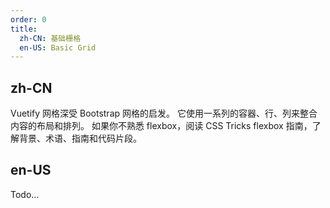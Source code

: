 ```yaml
---
order: 0
title:
  zh-CN: 基础栅格
  en-US: Basic Grid
---
```


## zh-CN

Vuetify 网格深受 Bootstrap 网格的启发。 它使用一系列的容器、行、列来整合内容的布局和排列。 如果你不熟悉 flexbox，阅读 CSS Tricks flexbox 指南，了解背景、术语、指南和代码片段。

## en-US

Todo...
